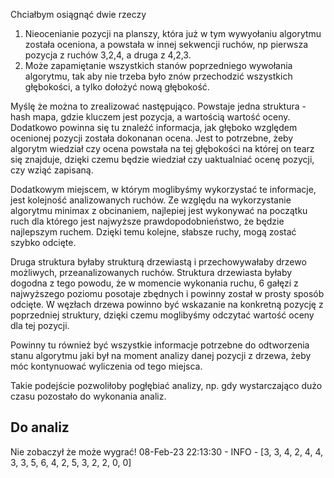 Chciałbym osiągnąć dwie rzeczy
1. Nieocenianie pozycji na planszy, która już w tym wywyołaniu algorytmu
   została oceniona, a powstała w innej sekwencji ruchów, np pierwsza
   pozycja z ruchów 3,2,4, a druga z 4,2,3.
2. Może zapamiętanie wszystkich stanów poprzedniego wywołania algorytmu,
   tak aby nie trzeba było znów przechodzić wszystkich głębokości, a tylko
   dołożyć nową głębokość.

Myślę że można to zrealizować następująco.
Powstaje jedna struktura - hash mapa, gdzie kluczem jest pozycja, a wartością
wartość oceny. Dodatkowo powinna się tu znaleźć informacja, jak głęboko 
względem ocenionej pozycji została dokonanan ocena. Jest to potrzebne, żeby
algorytm wiedział czy ocena powstała na tej głębokości na której on tearz 
się znajduje, dzięki czemu będzie wiedział czy uaktualniać ocenę pozycji,
czy wziąć zapisaną. 

Dodatkowym miejscem, w którym moglibyśmy wykorzystać te informacje, jest
kolejność analizowanych ruchów. Ze względu na wykorzystanie algorytmu minimax
z obcinaniem, najlepiej jest wykonywać na początku ruch dla którego jest
najwyższe prawdopodobnieństwo, że będzie najlepszym ruchem. Dzięki temu
kolejne, słabsze ruchy, mogą zostać szybko odcięte.

Druga struktura byłaby strukturą drzewiastą i przechowywałaby drzewo 
możliwych, przeanalizowanych ruchów. Struktura drzewiasta byłaby dogodna
z tego powodu, że w momencie wykonania ruchu, 6 gałęzi z najwyższego
poziomu posotaje zbędnych i powinny został w prosty sposób odcięte.
W węzłach drzewa powinno być wskazanie na konkretną pozycję z poprzedniej
struktury, dzięki czemu moglibyśmy odczytać wartość oceny dla tej pozycji.

Powinny tu również być wszystkie informacje potrzebne do odtworzenia stanu
algorytmu jaki był na moment analizy danej pozycji z drzewa, żeby móc
kontynuować wyliczenia od tego miejsca.

Takie podejście pozwoliłoby pogłębiać analizy, np. gdy wystarczająco dużo
czasu pozostało do wykonania analiz.


## Do analiz
Nie zobaczył że może wygrać!
08-Feb-23 22:13:30 - INFO - [3, 3, 4, 2, 4, 4, 3, 3, 5, 6, 4, 2, 5, 3, 2, 2, 0, 0]
